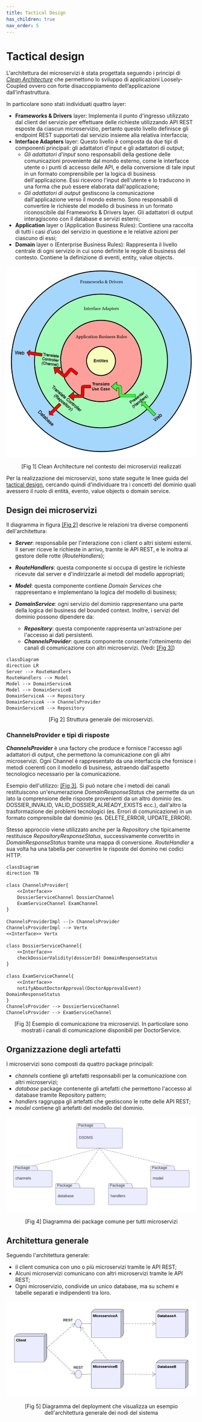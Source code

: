 ```yaml
---
title: Tactical Design
has_children: true
nav_order: 5
---
```

# Tactical design
L'architettura dei microservizi è stata progettata seguendo i principi di *[Clean Architecture](https://betterprogramming.pub/the-clean-architecture-beginners-guide-e4b7058c1165)* che permettono lo sviluppo di applicazioni Loosely-Coupled ovvero con forte disaccoppiamento dell’applicazione dall’infrastruttura.

In particolare sono stati individuati quattro layer: 
- **Frameworks & Drivers** layer: Implementa il punto d'ingresso utilizzato dal client del servizio per effettuare delle richieste utilizzando API REST esposte da ciascun microservizio, pertanto questo livello definisce gli endpoint REST supportati dal servizio insieme alla relativa interfaccia;
- **Interface Adapters** layer: Questo livello è composta da due tipi di componenti principali: gli adattatori d'input e gli adattatori di output;
  - *Gli adattatori d'input* sono responsabili della gestione delle comunicazioni proveniente dal mondo esterno, come le interfacce utente o i punti di accesso delle API, e della conversione di tale input in un formato comprensibile per la logica di business dell'applicazione. Essi ricevono l'input dell'utente e lo traducono in una forma che può essere elaborata dall'applicazione;
  - *Gli adattatori di output* gestiscono la comunicazione dall'applicazione verso il mondo esterno. Sono responsabili di convertire le richieste del modello di business in un formato riconoscibile dal Frameworks & Drivers layer. Gli adattatori di output interagiscono con il database e servizi esterni;
- **Application** layer o (Application Business Rules): Contiene una raccolta di tutti i casi d’uso del servizio in questione e le relative azioni per ciascuno di essi;
- **Domain** layer o (Enterprise Business Rules): Rappresenta il livello centrale di ogni servizio in cui sono definite le regole di business del contesto. Contiene la definizione di eventi, entity, value objects.


![Clean architecture diagram](img/cleanArchitecture.png)
<p align="center">[Fig 1] Clean Architecture nel contesto dei microservizi realizzati </p>

Per la realizzazione dei microservizi, sono state seguite le linee guida del [tactical design](https://thedomaindrivendesign.io/what-is-tactical-design/), cercando quindi d'individuare tra i concetti del dominio quali avessero il ruolo di entità, evento, value objects o domain service.

## Design dei microservizi

Il diagramma in figura <a href="#class_architecture">[Fig 2]</a> descrive le relazioni tra diverse componenti dell'architettura:

- ***Server***: responsabile per l'interazione con i client o altri sistemi esterni. Il server riceve le richieste in arrivo, tramite le API REST, e le inoltra al gestore delle rotte (*RouteHandlers*);

- ***RouteHandlers***: questa componente si occupa di gestire le richieste ricevute dal server e d'indirizzarle ai metodi del modello appropriati;

- ***Model***: questa componente contiene *Domain Services* che rappresentano e implementano la logica del modello di business;

- ***DomainService***: ogni servizio del dominio rappresentano una parte della logica del business del bounded context. Inoltre, i servizi del dominio possono dipendere da:
  - ***Repository***: questa componente rappresenta un'astrazione per l'accesso ai dati persistenti.
  - ***ChannelsProvider***: questa componente consente l'ottenimento dei canali di comunicazione con altri microservizi. (Vedi: <a href="#class_channels">[Fig 3]</a>)
  
<div id="class_architecture"></div>

```mermaid
classDiagram
direction LR
Server --> RouteHandlers
RouteHandlers --> Model
Model --> DomainServiceA
Model --> DomainServiceB
DomainServiceA --> Repository
DomainServiceA --> ChannelsProvider
DomainServiceB --> Repository

```
<p align="center">[Fig 2] Struttura generale dei microservizi. </p>

### ChannelsProvider e tipi di risposte
***ChannelsProvider*** è una factory che produce e fornisce l'accesso agli adattatori di output, che permettono la comunicazione con gli altri microservizi. Ogni Channel è rappresentato da una interfaccia che fornisce i metodi coerenti con il modello di business, astraendo dall'aspetto tecnologico necessario per la comunicazione. 

Esempio dell'utilizzo: <a href="#class_channels">[Fig 3]</a>. Si può notare che i metodi dei canali restituiscono un'enumerazione *DomainResponseStatus* che permette da un lato la comprensione delle risposte provenienti da un altro dominio (es. DOSSIER_INVALID, VALID_DOSSIER_ALREADY_EXISTS ecc.), dall'altro la trasformazione dei problemi tecnologici (es. Errori di comunicazione) in un formato comprensibile dal dominio (es. DELETE_ERROR, UPDATE_ERROR).

Stesso approccio viene utilizzato anche per la *Repository* che tipicamente restituisce *RepositoryResponseStatus*, successivamente convertito in *DomainResponseStatus* tramite una mappa di conversione.
*RouteHandler* a sua volta ha una tabella per convertire le risposte del domino nei codici HTTP.

<div id="class_channels"></div>

```mermaid
classDiagram
direction TB

class ChannelsProvider{
    <<Interface>>
    DossierServiceChannel DossierChannel
    ExamServiceChannel ExamChannel
}

ChannelsProviderImpl --|> ChannelsProvider
ChannelsProviderImpl --> Vertx
<<Interface>> Vertx

class DossierServiceChannel{
    <<Interface>>
    checkDossierValidity(dossierId) DomainResponseStatus
}

class ExamServiceChannel{
    <<Interface>>
    notifyAboutDoctorApproval(DoctorApprovalEvent) DomainResponseStatus
}
ChannelsProvider --> DossierServiceChannel
ChannelsProvider --> ExamServiceChannel

```
<p align="center">[Fig 3] Esempio di comunicazione tra microservizi. In particolare sono mostrati i canali di comunicazione disponibili per DoctorService. </p>


## Organizzazione degli artefatti
I microservizi sono composti da quattro package principali:
- *channels* contiene gli artefatti responsabili per la comunicazione con altri microservizi;
- *database* package contenente gli artefatti che permettono l'accesso al database tramite Repository pattern;
- *handlers* raggruppa gli artefatti che gestiscono le rotte delle API REST;
- *model* contiene gli artefatti del modello del dominio.

![Alt text](<img/packageDiagram.png>)
<p align="center">[Fig 4] Diagramma dei package comune per tutti microservizi</p>


## Architettura generale
Seguendo l'architettura generale:
- il client comunica con uno o più microservizi tramite le API REST;
- Alcuni microservizi comunicano con altri microservizi tramite le API REST;
- Ogni microservizio, condivide un unico database, ma su schemi e tabelle separati e indipendenti tra loro.


![Alt text](<img/componentsDiagram.png>)

<p align="center">[Fig 5] Diagramma del deployment che visualizza un esempio dell'architettura generale dei nodi del sistema</p>